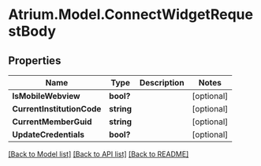 # Atrium.Model.ConnectWidgetRequestBody
## Properties

Name | Type | Description | Notes
------------ | ------------- | ------------- | -------------
**IsMobileWebview** | **bool?** |  | [optional] 
**CurrentInstitutionCode** | **string** |  | [optional] 
**CurrentMemberGuid** | **string** |  | [optional] 
**UpdateCredentials** | **bool?** |  | [optional] 

[[Back to Model list]](../README.md#documentation-for-models) [[Back to API list]](../README.md#documentation-for-api-endpoints) [[Back to README]](../README.md)

